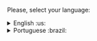  Please, select your language:


<details>
  <summary>English :us: </summary>
  
# Color Palette and Pixel Painting

## Project description

This project is an interactive tool that allows users to choose a color from the color palette and then paint pixels on the screen using the selected color. It's a creative and fun way to create pixelated designs and patterns.

## Main Features

- **Color Choice:** You can select a color from the color palette to paint the pixels on the screen. There are a variety of colors available for your choice.

- **Pixel Painting:** With the mouse, you can click on the pixels on the screen to paint them with the selected color. This allows you to create custom designs and patterns.

## How to use

1. Access the application through this link [HERE](https://pixel-art-orcin.vercel.app/). (Desktop version only).

2. In the color palette, click the color you want to use to paint the pixels.

3. Hover over the pixels on the screen and click to paint them with the selected color.
   

## Example of use

![Usage Example](art-with-pixels.gif)

</details>

<details>
  <summary>Portuguese :brazil: </summary>

  
 # Paleta de Cores e Pintura de Pixels

## Descrição do Projeto

Este projeto é uma ferramenta interativa que permite aos usuários escolher uma cor da paleta de cores e, em seguida, pintar pixels na tela usando a cor selecionada. É uma forma criativa e divertida de criar desenhos e padrões pixelizados.

## Funcionalidades Principais

- **Escolha de Cores:** Você pode selecionar uma cor da paleta de cores para pintar os pixels na tela. Há uma variedade de cores disponíveis para a sua escolha.

- **Pintura de Pixels:** Com o mouse, você pode clicar nos pixels na tela para pintá-los com a cor selecionada. Isso permite que você crie desenhos e padrões personalizados.

## Como Usar

1. Acesse a aplicação através deste link [AQUI](https://pixel-art-orcin.vercel.app/). (Versão desktop apenas).

2. Na paleta de cores, clique na cor que deseja usar para pintar os pixels.

3. Passe o mouse sobre os pixels na tela e clique para pintá-los com a cor selecionada.
   

## Exemplo de Uso

![Exemplo de Uso](art-with-pixels.gif)

</details>

